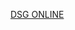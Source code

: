 <a href="https://tcmrjtc365.sharepoint.com/:f:/s/CSC-03Administrativo-CoisasNossas/EmJKBG9Vf8tNv4m65JnvgFYBEciyzei6k9darb1J4g8QpQ?e=wjhckW">DSG ONLINE</a>